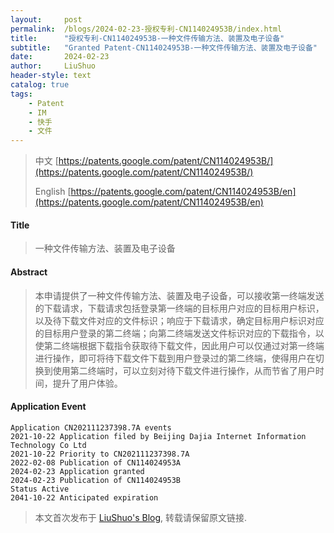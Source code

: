 ```yaml
---
layout:     post
permalink:  /blogs/2024-02-23-授权专利-CN114024953B/index.html
title:      "授权专利-CN114024953B-一种文件传输方法、装置及电子设备"
subtitle:   "Granted Patent-CN114024953B-一种文件传输方法、装置及电子设备"
date:       2024-02-23
author:     LiuShuo
header-style: text
catalog: true
tags:
    - Patent
    - IM
    - 快手
    - 文件
---
```

> 中文 [https://patents.google.com/patent/CN114024953B/](https://patents.google.com/patent/CN114024953B/)
>
> English [https://patents.google.com/patent/CN114024953B/en](https://patents.google.com/patent/CN114024953B/en)

#### Title
> 一种文件传输方法、装置及电子设备











#### Abstract
> 本申请提供了一种文件传输方法、装置及电子设备，可以接收第一终端发送的下载请求，下载请求包括登录第一终端的目标用户对应的目标用户标识，以及待下载文件对应的文件标识；响应于下载请求，确定目标用户标识对应的目标用户登录的第二终端；向第二终端发送文件标识对应的下载指令，以使第二终端根据下载指令获取待下载文件，因此用户可以仅通过对第一终端进行操作，即可将待下载文件下载到用户登录过的第二终端，使得用户在切换到使用第二终端时，可以立刻对待下载文件进行操作，从而节省了用户时间，提升了用户体验。









#### Application Event
```
Application CN202111237398.7A events 
2021-10-22 Application filed by Beijing Dajia Internet Information Technology Co Ltd
2021-10-22 Priority to CN202111237398.7A
2022-02-08 Publication of CN114024953A
2024-02-23 Application granted
2024-02-23 Publication of CN114024953B
Status Active
2041-10-22 Anticipated expiration
```
> 本文首次发布于 [LiuShuo's Blog](https://liushuo.me), 
转载请保留原文链接.
